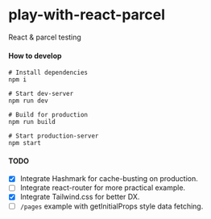 # play-with-react-parcel
React &amp; parcel testing

#### How to develop

```
# Install dependencies
npm i

# Start dev-server
npm run dev

# Build for production
npm run build

# Start production-server
npm start
```

#### TODO

- [x] Integrate Hashmark for cache-busting on production.
- [ ] Integrate react-router for more practical example.
- [x] Integrate Tailwind.css for better DX.
- [ ] `/pages` example with getInitialProps style data fetching.

